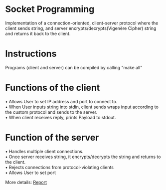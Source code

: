 # Socket Programming
Implementation of a connection-oriented, client-server protocol where the client sends string, and server encrypts/decrypts(Vigenère Cipher) string and returns it back to the client. 

# Instructions
Programs (client and server) can be compiled by calling “make all”

# Functions of the client
• Allows User to set IP address and port to connect to.  
• When User inputs string into stdin, client sends wraps input according to the custom protocol and sends to the server.  
• When client receives reply, prints Payload to stdout.  

# Function of the server
• Handles multiple client connections.  
• Once server receives string, it encrypts/decrypts the string and returns to the client.  
• Rejects connections from protocol-violating clients  
• Allows User to set port  

More details: [Report](https://github.com/Shynar88/Socket-Programming/blob/master/report.pdf)
